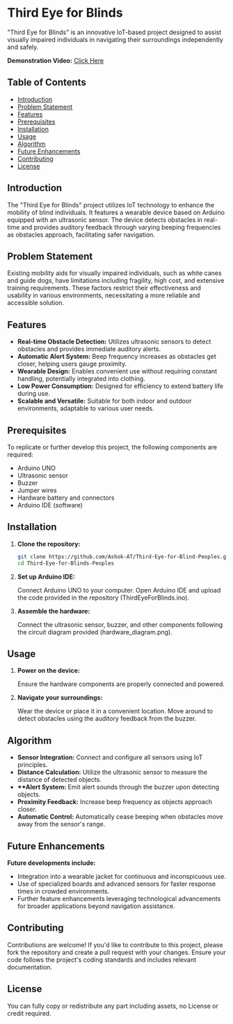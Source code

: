 # Third Eye for Blinds

"Third Eye for Blinds" is an innovative IoT-based project designed to assist visually impaired individuals in navigating their surroundings independently and safely.

<b>Demonstration Video:</b> [Click Here](https://youtu.be/8jK_yxwyhK8) 

## Table of Contents

- [Introduction](#introduction)
- [Problem Statement](#problem-statement)
- [Features](#features)
- [Prerequisites](#prerequisites)
- [Installation](#installation)
- [Usage](#usage)
- [Algorithm](#algorithm)
- [Future Enhancements](#future-enhancements)
- [Contributing](#contributing)
- [License](#license)

## Introduction

The "Third Eye for Blinds" project utilizes IoT technology to enhance the mobility of blind individuals. It features a wearable device based on Arduino equipped with an ultrasonic sensor. The device detects obstacles in real-time and provides auditory feedback through varying beeping frequencies as obstacles approach, facilitating safer navigation.

## Problem Statement

Existing mobility aids for visually impaired individuals, such as white canes and guide dogs, have limitations including fragility, high cost, and extensive training requirements. These factors restrict their effectiveness and usability in various environments, necessitating a more reliable and accessible solution.

## Features

- **Real-time Obstacle Detection:** Utilizes ultrasonic sensors to detect obstacles and provides immediate auditory alerts.
- **Automatic Alert System:** Beep frequency increases as obstacles get closer, helping users gauge proximity.
- **Wearable Design:** Enables convenient use without requiring constant handling, potentially integrated into clothing.
- **Low Power Consumption:** Designed for efficiency to extend battery life during use.
- **Scalable and Versatile:** Suitable for both indoor and outdoor environments, adaptable to various user needs.

## Prerequisites

To replicate or further develop this project, the following components are required:
- Arduino UNO
- Ultrasonic sensor
- Buzzer
- Jumper wires
- Hardware battery and connectors
- Arduino IDE (software)

## Installation

1. **Clone the repository:**
   ```bash
   git clone https://github.com/Ashok-AT/Third-Eye-for-Blind-Peoples.git
   cd Third-Eye-for-Blinds-Peoples
   ```
2. **Set up Arduino IDE:**

   Connect Arduino UNO to your computer.
   Open Arduino IDE and upload the code provided in the repository (ThirdEyeForBlinds.ino).

3. **Assemble the hardware:**

   Connect the ultrasonic sensor, buzzer, and other components following the circuit diagram provided (hardware_diagram.png).

## Usage

1. **Power on the device:**

   Ensure the hardware components are properly connected and powered.

2. **Navigate your surroundings:**

   Wear the device or place it in a convenient location.
   Move around to detect obstacles using the auditory feedback from the buzzer.

## Algorithm

- <b>Sensor Integration:</b> Connect and configure all sensors using IoT principles.
- <b>Distance Calculation:</b> Utilize the ultrasonic sensor to measure the distance of detected objects.
- <b>**Alert System:</b> Emit alert sounds through the buzzer upon detecting objects.
- <b>Proximity Feedback:</b> Increase beep frequency as objects approach closer.
- <b>Automatic Control:</b> Automatically cease beeping when obstacles move away from the sensor's range.

## Future Enhancements

<b>Future developments include:</b>

- Integration into a wearable jacket for continuous and inconspicuous use.
- Use of specialized boards and advanced sensors for faster response times in crowded environments.
- Further feature enhancements leveraging technological advancements for broader applications beyond navigation assistance.

## Contributing

Contributions are welcome! If you'd like to contribute to this project, please fork the repository and create a pull request with your changes. Ensure your code follows the project's coding standards and includes relevant documentation.

## License

You can fully copy or redistribute any part including assets, no License or credit required.
